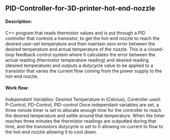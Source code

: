 ## PID-Controller-for-3D-printer-hot-end-nozzle
#### Description:
C++ program that reads thermistor values and is put through a PID controller that controls a transistor, to get the hot-end nozzle to reach the desired user-set temperature and then maintain zero error between the desired temperature and actual temperature of the nozzle. This is a closed-loop feedback control system where it calculates the error between the actual reading (thermistor temperature reading) and desired reading (desired temperature) and outputs a dutycycle value to be applied to a transistor that varies the current flow coming from the power supply to the hot-end nozzle.

#### Work flow:
_Independant Variables_: Desired Temperature in (Celcius), Controller used: P-Control, PD-Control, PID-control
Once independant variables are set, a three minute timer is set to allocate enough time for the controller to reach the desired temperature and settle around that temperature. When the timer reaches three minutes the thermistor readings are outputted during that time, and the tranisistors dutycycle is set to 0 allowing no current to flow to the hot-end nozzle allowing it to cool down.  


